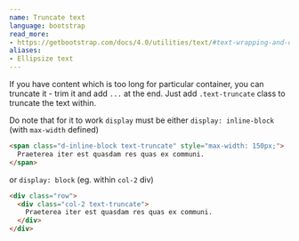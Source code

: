 ```yaml
---
name: Truncate text
language: bootstrap
read_more:
- https://getbootstrap.com/docs/4.0/utilities/text/#text-wrapping-and-overflow
aliases:
- Ellipsize text
---
```

If you have content which is too long for particular container, you can truncate it - trim it and add `...` at the end. Just add `.text-truncate` class to truncate the text within.

Do note that for it to work `display` must be either `display: inline-block` (with `max-width` defined)

```html
<span class="d-inline-block text-truncate" style="max-width: 150px;">
  Praeterea iter est quasdam res quas ex communi.
</span>
```

or `display: block` (eg. within `col-2` div)

```html
<div class="row">
  <div class="col-2 text-truncate">
    Praeterea iter est quasdam res quas ex communi.
  </div>
</div>
```

